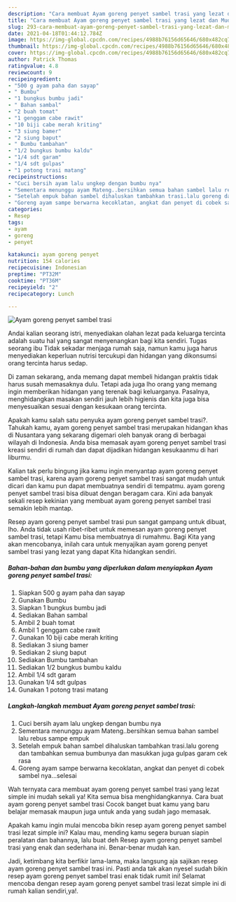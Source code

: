```yaml
---
description: "Cara membuat Ayam goreng penyet sambel trasi yang lezat dan Mudah Dibuat"
title: "Cara membuat Ayam goreng penyet sambel trasi yang lezat dan Mudah Dibuat"
slug: 293-cara-membuat-ayam-goreng-penyet-sambel-trasi-yang-lezat-dan-mudah-dibuat
date: 2021-04-18T01:44:12.784Z
image: https://img-global.cpcdn.com/recipes/4988b76156d65646/680x482cq70/ayam-goreng-penyet-sambel-trasi-foto-resep-utama.jpg
thumbnail: https://img-global.cpcdn.com/recipes/4988b76156d65646/680x482cq70/ayam-goreng-penyet-sambel-trasi-foto-resep-utama.jpg
cover: https://img-global.cpcdn.com/recipes/4988b76156d65646/680x482cq70/ayam-goreng-penyet-sambel-trasi-foto-resep-utama.jpg
author: Patrick Thomas
ratingvalue: 4.8
reviewcount: 9
recipeingredient:
- "500 g ayam paha dan sayap"
- " Bumbu"
- "1 bungkus bumbu jadi"
- " Bahan sambal"
- "2 buah tomat"
- "1 genggam cabe rawit"
- "10 biji cabe merah kriting"
- "3 siung bamer"
- "2 siung baput"
- " Bumbu tambahan"
- "1/2 bungkus bumbu kaldu"
- "1/4 sdt garam"
- "1/4 sdt gulpas"
- "1 potong trasi matang"
recipeinstructions:
- "Cuci bersih ayam lalu ungkep dengan bumbu nya"
- "Sementara menunggu ayam Mateng..bersihkan semua bahan sambel lalu rebus sampe empuk"
- "Setelah empuk bahan sambel dihaluskan tambahkan trasi.lalu goreng dan tambahkan semua bumbunya dan masukkan juga gulpas garam cek rasa"
- "Goreng ayam sampe berwarna kecoklatan, angkat dan penyet di cobek sambel nya...selesai"
categories:
- Resep
tags:
- ayam
- goreng
- penyet

katakunci: ayam goreng penyet 
nutrition: 154 calories
recipecuisine: Indonesian
preptime: "PT32M"
cooktime: "PT36M"
recipeyield: "2"
recipecategory: Lunch

---
```



![Ayam goreng penyet sambel trasi](https://img-global.cpcdn.com/recipes/4988b76156d65646/680x482cq70/ayam-goreng-penyet-sambel-trasi-foto-resep-utama.jpg)

Andai kalian seorang istri, menyediakan olahan lezat pada keluarga tercinta adalah suatu hal yang sangat menyenangkan bagi kita sendiri. Tugas seorang ibu Tidak sekadar menjaga rumah saja, namun kamu juga harus menyediakan keperluan nutrisi tercukupi dan hidangan yang dikonsumsi orang tercinta harus sedap.

Di zaman  sekarang, anda memang dapat membeli hidangan praktis tidak harus susah memasaknya dulu. Tetapi ada juga lho orang yang memang ingin memberikan hidangan yang terenak bagi keluarganya. Pasalnya, menghidangkan masakan sendiri jauh lebih higienis dan kita juga bisa menyesuaikan sesuai dengan kesukaan orang tercinta. 



Apakah kamu salah satu penyuka ayam goreng penyet sambel trasi?. Tahukah kamu, ayam goreng penyet sambel trasi merupakan hidangan khas di Nusantara yang sekarang digemari oleh banyak orang di berbagai wilayah di Indonesia. Anda bisa memasak ayam goreng penyet sambel trasi kreasi sendiri di rumah dan dapat dijadikan hidangan kesukaanmu di hari liburmu.

Kalian tak perlu bingung jika kamu ingin menyantap ayam goreng penyet sambel trasi, karena ayam goreng penyet sambel trasi sangat mudah untuk dicari dan kamu pun dapat membuatnya sendiri di tempatmu. ayam goreng penyet sambel trasi bisa dibuat dengan beragam cara. Kini ada banyak sekali resep kekinian yang membuat ayam goreng penyet sambel trasi semakin lebih mantap.

Resep ayam goreng penyet sambel trasi pun sangat gampang untuk dibuat, lho. Anda tidak usah ribet-ribet untuk memesan ayam goreng penyet sambel trasi, tetapi Kamu bisa membuatnya di rumahmu. Bagi Kita yang akan mencobanya, inilah cara untuk menyajikan ayam goreng penyet sambel trasi yang lezat yang dapat Kita hidangkan sendiri.

<!--inarticleads1-->

##### Bahan-bahan dan bumbu yang diperlukan dalam menyiapkan Ayam goreng penyet sambel trasi:

1. Siapkan 500 g ayam paha dan sayap
1. Gunakan  Bumbu
1. Siapkan 1 bungkus bumbu jadi
1. Sediakan  Bahan sambal
1. Ambil 2 buah tomat
1. Ambil 1 genggam cabe rawit
1. Gunakan 10 biji cabe merah kriting
1. Sediakan 3 siung bamer
1. Sediakan 2 siung baput
1. Sediakan  Bumbu tambahan
1. Sediakan 1/2 bungkus bumbu kaldu
1. Ambil 1/4 sdt garam
1. Gunakan 1/4 sdt gulpas
1. Gunakan 1 potong trasi matang




<!--inarticleads2-->

##### Langkah-langkah membuat Ayam goreng penyet sambel trasi:

1. Cuci bersih ayam lalu ungkep dengan bumbu nya
1. Sementara menunggu ayam Mateng..bersihkan semua bahan sambel lalu rebus sampe empuk
1. Setelah empuk bahan sambel dihaluskan tambahkan trasi.lalu goreng dan tambahkan semua bumbunya dan masukkan juga gulpas garam cek rasa
1. Goreng ayam sampe berwarna kecoklatan, angkat dan penyet di cobek sambel nya...selesai




Wah ternyata cara membuat ayam goreng penyet sambel trasi yang lezat simple ini mudah sekali ya! Kita semua bisa menghidangkannya. Cara buat ayam goreng penyet sambel trasi Cocok banget buat kamu yang baru belajar memasak maupun juga untuk anda yang sudah jago memasak.

Apakah kamu ingin mulai mencoba bikin resep ayam goreng penyet sambel trasi lezat simple ini? Kalau mau, mending kamu segera buruan siapin peralatan dan bahannya, lalu buat deh Resep ayam goreng penyet sambel trasi yang enak dan sederhana ini. Benar-benar mudah kan. 

Jadi, ketimbang kita berfikir lama-lama, maka langsung aja sajikan resep ayam goreng penyet sambel trasi ini. Pasti anda tak akan nyesel sudah bikin resep ayam goreng penyet sambel trasi enak tidak rumit ini! Selamat mencoba dengan resep ayam goreng penyet sambel trasi lezat simple ini di rumah kalian sendiri,ya!.

